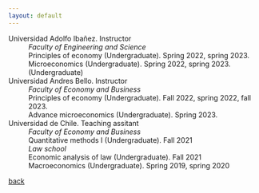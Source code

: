 ```yaml
---
layout: default
---
```


<dl>
<dt>Universidad Adolfo Ibañez. Instructor </dt>
<dd><i>Faculty of Engineering and Science</i></dd>
<dd>Principles of economy (Undergraduate). Spring 2022, spring 2023. </dd>  
<dd>Microeconomics (Undergraduate). Spring 2022, spring 2023.  (Undergraduate)</dd> 

<dt>Universidad Andres Bello. Instructor </dt>
<dd><i>Faculty of Economy and Business</i></dd>
<dd>Principles of economy (Undergraduate). Fall 2022, spring 2022, fall 2023. </dd>  
<dd>Advance microeconomics (Undergraduate). Spring 2023. </dd>


<dt>Universidad de Chile. Teaching assitant </dt>
<dd><i>Faculty of Economy and Business</i></dd>
<dd>Quantitative methods I (Undergraduate). Fall 2021 </dd>  

<dd><i>Law school</i></dd>
<dd>Economic analysis of law (Undergraduate). Fall 2021 </dd>  
<dd>Macroeconomics (Undergraduate). Spring 2019, spring 2020 </dd> 
</dl>

[back](./)
